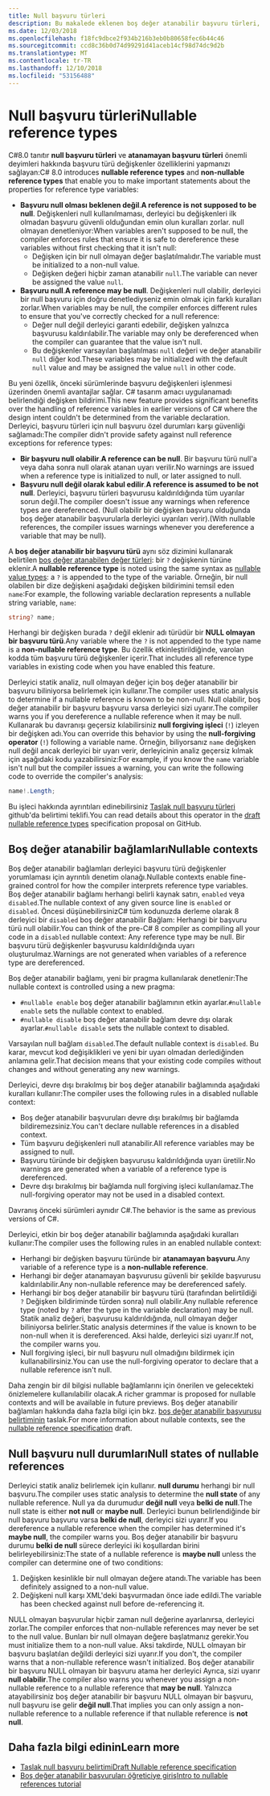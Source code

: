 ```yaml
---
title: Null başvuru türleri
description: Bu makalede eklenen boş değer atanabilir başvuru türleri, genel bir bakış sağlanmaktadır C# 8. Özellik null başvuru özel durumlar, yeni ve mevcut projeler için karşı güvenliği nasıl sağladığını öğreneceksiniz.
ms.date: 12/03/2018
ms.openlocfilehash: f18fc9dbce2f934b216b3eb0b80658fec6b44c46
ms.sourcegitcommit: ccd8c36b0d74d99291d41aceb14cf98d74dc9d2b
ms.translationtype: MT
ms.contentlocale: tr-TR
ms.lasthandoff: 12/10/2018
ms.locfileid: "53156488"
---
```

# <a name="nullable-reference-types"></a><span data-ttu-id="f3644-104">Null başvuru türleri</span><span class="sxs-lookup"><span data-stu-id="f3644-104">Nullable reference types</span></span>

<span data-ttu-id="f3644-105">C#8.0 tanıtır **null başvuru türleri** ve **atanamayan başvuru türleri** önemli deyimleri hakkında başvuru türü değişkenler özelliklerini yapmanızı sağlayan:</span><span class="sxs-lookup"><span data-stu-id="f3644-105">C# 8.0 introduces **nullable reference types** and **non-nullable reference types** that enable you to make important statements about the properties for reference type variables:</span></span>

- <span data-ttu-id="f3644-106">**Başvuru null olması beklenen değil**.</span><span class="sxs-lookup"><span data-stu-id="f3644-106">**A reference is not supposed to be null**.</span></span> <span data-ttu-id="f3644-107">Değişkenleri null kullanılmaması, derleyici bu değişkenleri ilk olmadan başvuru güvenli olduğundan emin olun kuralları zorlar. null olmayan denetleniyor:</span><span class="sxs-lookup"><span data-stu-id="f3644-107">When variables aren't supposed to be null, the compiler enforces rules that ensure it is safe to dereference these variables without first checking that it isn't null:</span></span>
  - <span data-ttu-id="f3644-108">Değişken için bir null olmayan değer başlatılmalıdır.</span><span class="sxs-lookup"><span data-stu-id="f3644-108">The variable must be initialized to a non-null value.</span></span>
  - <span data-ttu-id="f3644-109">Değişken değeri hiçbir zaman atanabilir `null`.</span><span class="sxs-lookup"><span data-stu-id="f3644-109">The variable can never be assigned the value `null`.</span></span>
- <span data-ttu-id="f3644-110">**Başvuru null**.</span><span class="sxs-lookup"><span data-stu-id="f3644-110">**A reference may be null**.</span></span> <span data-ttu-id="f3644-111">Değişkenleri null olabilir, derleyici bir null başvuru için doğru denetlediyseniz emin olmak için farklı kuralları zorlar.</span><span class="sxs-lookup"><span data-stu-id="f3644-111">When variables may be null, the compiler enforces different rules to ensure that you've correctly checked for a null reference:</span></span>
  - <span data-ttu-id="f3644-112">Değer null değil derleyici garanti edebilir, değişken yalnızca başvurusu kaldırılabilir.</span><span class="sxs-lookup"><span data-stu-id="f3644-112">The variable may only be dereferenced when the compiler can guarantee that the value isn't null.</span></span>
  - <span data-ttu-id="f3644-113">Bu değişkenler varsayılan başlatılması `null` değeri ve değer atanabilir `null` diğer kod.</span><span class="sxs-lookup"><span data-stu-id="f3644-113">These variables may be initialized with the default `null` value and may be assigned the value `null` in other code.</span></span>

<span data-ttu-id="f3644-114">Bu yeni özellik, önceki sürümlerinde başvuru değişkenleri işlenmesi üzerinden önemli avantajlar sağlar. C# tasarım amacı uygulanamadı belirlendiği değişken bildirimi.</span><span class="sxs-lookup"><span data-stu-id="f3644-114">This new feature provides significant benefits over the handling of reference variables in earlier versions of C# where the design intent couldn't be determined from the variable declaration.</span></span> <span data-ttu-id="f3644-115">Derleyici, başvuru türleri için null başvuru özel durumları karşı güvenliği sağlamadı:</span><span class="sxs-lookup"><span data-stu-id="f3644-115">The compiler didn't provide safety against null reference exceptions for reference types:</span></span>

- <span data-ttu-id="f3644-116">**Bir başvuru null olabilir**.</span><span class="sxs-lookup"><span data-stu-id="f3644-116">**A reference can be null**.</span></span> <span data-ttu-id="f3644-117">Bir başvuru türü null'a veya daha sonra null olarak atanan uyarı verilir.</span><span class="sxs-lookup"><span data-stu-id="f3644-117">No warnings are issued when a reference type is initialized to null, or later assigned to null.</span></span>
- <span data-ttu-id="f3644-118">**Başvuru null değil olarak kabul edilir**.</span><span class="sxs-lookup"><span data-stu-id="f3644-118">**A reference is assumed to be not null**.</span></span> <span data-ttu-id="f3644-119">Derleyici, başvuru türleri başvurusu kaldırıldığında tüm uyarılar sorun değil.</span><span class="sxs-lookup"><span data-stu-id="f3644-119">The compiler doesn't issue any warnings when reference types are dereferenced.</span></span> <span data-ttu-id="f3644-120">(Null olabilir bir değişken başvuru olduğunda boş değer atanabilir başvurularla derleyici uyarıları verir).</span><span class="sxs-lookup"><span data-stu-id="f3644-120">(With nullable references,  the compiler issues warnings whenever you dereference a variable that may be null).</span></span>

<span data-ttu-id="f3644-121">A **boş değer atanabilir bir başvuru türü** aynı söz dizimini kullanarak belirtilen [boş değer atanabilen değer türleri](programming-guide/nullable-types/index.md): bir `?` değişkenin türüne eklenir.</span><span class="sxs-lookup"><span data-stu-id="f3644-121">A **nullable reference type** is noted using the same syntax as [nullable value types](programming-guide/nullable-types/index.md): a `?` is appended to the type of the variable.</span></span> <span data-ttu-id="f3644-122">Örneğin, bir null olabilen bir dize değişkeni aşağıdaki değişken bildirimini temsil eden `name`:</span><span class="sxs-lookup"><span data-stu-id="f3644-122">For example, the following variable declaration represents a nullable string variable, `name`:</span></span>

```csharp
string? name;
```

<span data-ttu-id="f3644-123">Herhangi bir değişken burada `?` değil eklenir adı türüdür bir **NULL olmayan bir başvuru türü**.</span><span class="sxs-lookup"><span data-stu-id="f3644-123">Any variable where the `?` is not appended to the type name is a **non-nullable reference type**.</span></span> <span data-ttu-id="f3644-124">Bu özellik etkinleştirildiğinde, varolan kodda tüm başvuru türü değişkenler içerir.</span><span class="sxs-lookup"><span data-stu-id="f3644-124">That includes all reference type variables in existing code when you have enabled this feature.</span></span>

<span data-ttu-id="f3644-125">Derleyici statik analiz, null olmayan değer için boş değer atanabilir bir başvuru biliniyorsa belirlemek için kullanır.</span><span class="sxs-lookup"><span data-stu-id="f3644-125">The compiler uses static analysis to determine if a nullable reference is known to be non-null.</span></span> <span data-ttu-id="f3644-126">Null olabilir, boş değer atanabilir bir başvuru başvuru varsa derleyici sizi uyarır.</span><span class="sxs-lookup"><span data-stu-id="f3644-126">The compiler warns you if you dereference a nullable reference when it may be null.</span></span> <span data-ttu-id="f3644-127">Kullanarak bu davranışı geçersiz kılabilirsiniz **null forgiving işleci** (`!`) izleyen bir değişken adı.</span><span class="sxs-lookup"><span data-stu-id="f3644-127">You can override this behavior by using the **null-forgiving operator** (`!`) following a variable name.</span></span> <span data-ttu-id="f3644-128">Örneğin, biliyorsanız `name` değişken null değil ancak derleyici bir uyarı verir, derleyicinin analiz geçersiz kılmak için aşağıdaki kodu yazabilirsiniz:</span><span class="sxs-lookup"><span data-stu-id="f3644-128">For example, if you know the `name` variable isn't null but the compiler issues a warning, you can write the following code to override the compiler's analysis:</span></span>

```csharp
name!.Length;
```

<span data-ttu-id="f3644-129">Bu işleci hakkında ayrıntıları edinebilirsiniz [Taslak null başvuru türleri](https://github.com/dotnet/csharplang/blob/master/proposals/nullable-reference-types-specification.md#the-null-forgiving-operator) github'da belirtimi teklifi.</span><span class="sxs-lookup"><span data-stu-id="f3644-129">You can read details about this operator in the [draft nullable reference types](https://github.com/dotnet/csharplang/blob/master/proposals/nullable-reference-types-specification.md#the-null-forgiving-operator) specification proposal on GitHub.</span></span>

## <a name="nullable-contexts"></a><span data-ttu-id="f3644-130">Boş değer atanabilir bağlamları</span><span class="sxs-lookup"><span data-stu-id="f3644-130">Nullable contexts</span></span>

<span data-ttu-id="f3644-131">Boş değer atanabilir bağlamları derleyici başvuru türü değişkenler yorumlaması için ayrıntılı denetim olanağı.</span><span class="sxs-lookup"><span data-stu-id="f3644-131">Nullable contexts enable fine-grained control for how the compiler interprets reference type variables.</span></span> <span data-ttu-id="f3644-132">Boş değer atanabilir bağlamı herhangi belirli kaynak satırı, `enabled` veya `disabled`.</span><span class="sxs-lookup"><span data-stu-id="f3644-132">The nullable context of any given source line is `enabled` or `disabled`.</span></span> <span data-ttu-id="f3644-133">Öncesi düşünebilirsinizC# tüm kodunuzda derleme olarak 8 derleyici bir `disabled` boş değer atanabilir Bağlam: Herhangi bir başvuru türü null olabilir.</span><span class="sxs-lookup"><span data-stu-id="f3644-133">You can think of the pre-C# 8 compiler as compiling all your code in a `disabled` nullable context: Any reference type may be null.</span></span> <span data-ttu-id="f3644-134">Bir başvuru türü değişkenler başvurusu kaldırıldığında uyarı oluşturulmaz.</span><span class="sxs-lookup"><span data-stu-id="f3644-134">Warnings are not generated when variables of a reference type are dereferenced.</span></span>

<span data-ttu-id="f3644-135">Boş değer atanabilir bağlamı, yeni bir pragma kullanılarak denetlenir:</span><span class="sxs-lookup"><span data-stu-id="f3644-135">The nullable context is controlled using a new pragma:</span></span>

- <span data-ttu-id="f3644-136">`#nullable enable` boş değer atanabilir bağlamının etkin ayarlar.</span><span class="sxs-lookup"><span data-stu-id="f3644-136">`#nullable enable` sets the nullable context to enabled.</span></span>
- <span data-ttu-id="f3644-137">`#nullable disable` boş değer atanabilir bağlam devre dışı olarak ayarlar.</span><span class="sxs-lookup"><span data-stu-id="f3644-137">`#nullable disable` sets the nullable context to disabled.</span></span>

<span data-ttu-id="f3644-138">Varsayılan null bağlam `disabled`.</span><span class="sxs-lookup"><span data-stu-id="f3644-138">The default nullable context is `disabled`.</span></span> <span data-ttu-id="f3644-139">Bu karar, mevcut kod değişiklikleri ve yeni bir uyarı olmadan derlediğinden anlamına gelir.</span><span class="sxs-lookup"><span data-stu-id="f3644-139">That decision means that your existing code compiles without changes and without generating any new warnings.</span></span>

<span data-ttu-id="f3644-140">Derleyici, devre dışı bırakılmış bir boş değer atanabilir bağlamında aşağıdaki kuralları kullanır:</span><span class="sxs-lookup"><span data-stu-id="f3644-140">The compiler uses the following rules in a disabled nullable context:</span></span>

- <span data-ttu-id="f3644-141">Boş değer atanabilir başvuruları devre dışı bırakılmış bir bağlamda bildiremezsiniz.</span><span class="sxs-lookup"><span data-stu-id="f3644-141">You can't declare nullable references in a disabled context.</span></span>
- <span data-ttu-id="f3644-142">Tüm başvuru değişkenleri null atanabilir.</span><span class="sxs-lookup"><span data-stu-id="f3644-142">All reference variables may be assigned to null.</span></span>
- <span data-ttu-id="f3644-143">Başvuru türünde bir değişken başvurusu kaldırıldığında uyarı üretilir.</span><span class="sxs-lookup"><span data-stu-id="f3644-143">No warnings are generated when a variable of a reference type is dereferenced.</span></span>
- <span data-ttu-id="f3644-144">Devre dışı bırakılmış bir bağlamda null forgiving işleci kullanılamaz.</span><span class="sxs-lookup"><span data-stu-id="f3644-144">The null-forgiving operator may not be used in a disabled context.</span></span>

<span data-ttu-id="f3644-145">Davranış önceki sürümleri aynıdır C#.</span><span class="sxs-lookup"><span data-stu-id="f3644-145">The behavior is the same as previous versions of C#.</span></span>

<span data-ttu-id="f3644-146">Derleyici, etkin bir boş değer atanabilir bağlamında aşağıdaki kuralları kullanır:</span><span class="sxs-lookup"><span data-stu-id="f3644-146">The compiler uses the following rules in an enabled nullable context:</span></span>

- <span data-ttu-id="f3644-147">Herhangi bir değişken başvuru türünde bir **atanamayan başvuru**.</span><span class="sxs-lookup"><span data-stu-id="f3644-147">Any variable of a reference type is a **non-nullable reference**.</span></span>
- <span data-ttu-id="f3644-148">Herhangi bir değer atanamayan başvurusu güvenli bir şekilde başvurusu kaldırılabilir.</span><span class="sxs-lookup"><span data-stu-id="f3644-148">Any non-nullable reference may be dereferenced safely.</span></span>
- <span data-ttu-id="f3644-149">Herhangi bir boş değer atanabilir bir başvuru türü (tarafından belirtildiği `?` Değişken bildiriminde türden sonra) null olabilir.</span><span class="sxs-lookup"><span data-stu-id="f3644-149">Any nullable reference type (noted by `?` after the type in the variable declaration) may be null.</span></span> <span data-ttu-id="f3644-150">Statik analiz değeri, başvurusu kaldırıldığında, null olmayan değer biliniyorsa belirler.</span><span class="sxs-lookup"><span data-stu-id="f3644-150">Static analysis determines if the value is known to be non-null when it is dereferenced.</span></span> <span data-ttu-id="f3644-151">Aksi halde, derleyici sizi uyarır.</span><span class="sxs-lookup"><span data-stu-id="f3644-151">If not, the compiler warns you.</span></span>
- <span data-ttu-id="f3644-152">Null forgiving işleci, bir null başvuru null olmadığını bildirmek için kullanabilirsiniz.</span><span class="sxs-lookup"><span data-stu-id="f3644-152">You can use the null-forgiving operator to declare that a nullable reference isn't null.</span></span>

<span data-ttu-id="f3644-153">Daha zengin bir dil bilgisi nullable bağlamlarını için önerilen ve gelecekteki önizlemelere kullanılabilir olacak.</span><span class="sxs-lookup"><span data-stu-id="f3644-153">A richer grammar is proposed for nullable contexts and will be available in future previews.</span></span> <span data-ttu-id="f3644-154">Boş değer atanabilir bağlamları hakkında daha fazla bilgi için bkz. [boş değer atanabilir başvurusu belirtiminin](https://github.com/dotnet/csharplang/blob/master/proposals/nullable-reference-types-specification.md#nullable-contexts) taslak.</span><span class="sxs-lookup"><span data-stu-id="f3644-154">For more information about nullable contexts, see the [nullable reference specification](https://github.com/dotnet/csharplang/blob/master/proposals/nullable-reference-types-specification.md#nullable-contexts) draft.</span></span>

## <a name="null-states-of-nullable-references"></a><span data-ttu-id="f3644-155">Null başvuru null durumları</span><span class="sxs-lookup"><span data-stu-id="f3644-155">Null states of nullable references</span></span>

<span data-ttu-id="f3644-156">Derleyici statik analiz belirlemek için kullanır. **null durumu** herhangi bir null başvuru.</span><span class="sxs-lookup"><span data-stu-id="f3644-156">The compiler uses static analysis to determine the **null state** of any nullable reference.</span></span> <span data-ttu-id="f3644-157">Null ya da durumudur **değil null** veya **belki de null**.</span><span class="sxs-lookup"><span data-stu-id="f3644-157">The null state is either **not null** or **maybe null**.</span></span> <span data-ttu-id="f3644-158">Derleyici bunun belirlendiğinde bir null başvuru başvuru varsa **belki de null**, derleyici sizi uyarır.</span><span class="sxs-lookup"><span data-stu-id="f3644-158">If you dereference a nullable reference when the compiler has determined it's **maybe null**, the compiler warns you.</span></span> <span data-ttu-id="f3644-159">Boş değer atanabilir bir başvuru durumu **belki de null** sürece derleyici iki koşullardan birini belirleyebilirsiniz:</span><span class="sxs-lookup"><span data-stu-id="f3644-159">The state of a nullable reference is **maybe null** unless the compiler can determine one of two conditions:</span></span>

1. <span data-ttu-id="f3644-160">Değişken kesinlikle bir null olmayan değere atandı.</span><span class="sxs-lookup"><span data-stu-id="f3644-160">The variable has been definitely assigned to a non-null value.</span></span>
1. <span data-ttu-id="f3644-161">Değişkeni null karşı XML'deki başvurmadan önce iade edildi.</span><span class="sxs-lookup"><span data-stu-id="f3644-161">The variable has been checked against null before de-referencing it.</span></span>

<span data-ttu-id="f3644-162">NULL olmayan başvurular hiçbir zaman null değerine ayarlanırsa, derleyici zorlar.</span><span class="sxs-lookup"><span data-stu-id="f3644-162">The compiler enforces that non-nullable references may never be set to the null value.</span></span> <span data-ttu-id="f3644-163">Bunları bir null olmayan değere başlatmanız gerekir.</span><span class="sxs-lookup"><span data-stu-id="f3644-163">You must initialize them to a non-null value.</span></span> <span data-ttu-id="f3644-164">Aksi takdirde, NULL olmayan bir başvuru başlatılan değildi derleyici sizi uyarır.</span><span class="sxs-lookup"><span data-stu-id="f3644-164">If you don't, the compiler warns that a non-nullable reference wasn't initialized.</span></span> <span data-ttu-id="f3644-165">Boş değer atanabilir bir başvuru NULL olmayan bir başvuru atama her derleyici Ayrıca, sizi uyarır **null olabilir**.</span><span class="sxs-lookup"><span data-stu-id="f3644-165">The compiler also warns you whenever you assign a non-nullable reference to a nullable reference that **may be null**.</span></span> <span data-ttu-id="f3644-166">Yalnızca atayabilirsiniz boş değer atanabilir bir başvuru NULL olmayan bir başvuru, null başvuru ise gelir **değil null**.</span><span class="sxs-lookup"><span data-stu-id="f3644-166">That implies you can only assign a non-nullable reference to a nullable reference if that nullable reference is **not null**.</span></span>

## <a name="learn-more"></a><span data-ttu-id="f3644-167">Daha fazla bilgi edinin</span><span class="sxs-lookup"><span data-stu-id="f3644-167">Learn more</span></span>

- [<span data-ttu-id="f3644-168">Taslak null başvuru belirtimi</span><span class="sxs-lookup"><span data-stu-id="f3644-168">Draft Nullable reference specification</span></span>](https://github.com/dotnet/csharplang/blob/master/proposals/nullable-reference-types-specification.md)
- [<span data-ttu-id="f3644-169">Boş değer atanabilir başvuruları öğreticiye giriş</span><span class="sxs-lookup"><span data-stu-id="f3644-169">Intro to nullable references tutorial</span></span>](tutorials/nullable-reference-types.md)
